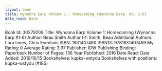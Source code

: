 ```yaml
---
layout: book
title: Wynonna Earp Volume 1 - Homecoming (Wynonna Earp  no. 1-6)
date_read: None
---
```


Book Id: 30279209
Title: Wynonna Earp Volume 1: Homecoming (Wynonna Earp #1-6)
Author: Beau Smith
Author l-f: Smith, Beau
Additional Authors: Lora Innes, Chris Evenhuis
ISBN: 163140749X
ISBN13: 9781631407499
My Rating: 0
Average Rating: 3.97
Publisher: IDW Publishing
Binding: Paperback
Number of Pages: 136
Year Published: 2016
Date Read: 
Date Added: 2019/10/15
Bookshelves: kupka-wstydu
Bookshelves with positions: kupka-wstydu (#185)

